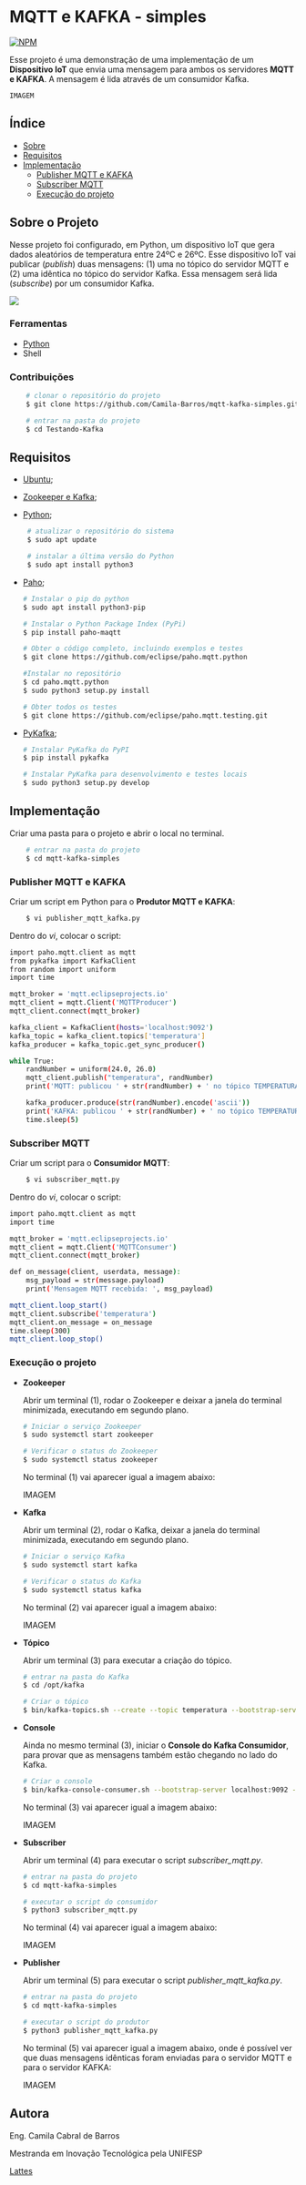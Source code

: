 # MQTT e KAFKA - simples

[![NPM](https://img.shields.io/npm/l/react)](https://github.com/Camila-Barros/mqtt-kafka-simples/blob/main/LICENSE)


Esse projeto é uma demonstração de uma implementação de um **Dispositivo IoT** que envia uma mensagem para ambos os servidores **MQTT e KAFKA**. A mensagem é lida através de um consumidor Kafka.

	IMAGEM



## Índice
- [Sobre](#sobre-o-projeto)
- [Requisitos](#requisitos)
- [Implementação](#implementação)
    - [Publisher MQTT e KAFKA](#publisher-mqtt-e-kafka)
    - [Subscriber MQTT](#subscriber-mqtt)
    - [Execução do projeto](#execução-o-projeto)

## Sobre o Projeto

Nesse projeto foi configurado, em Python, um dispositivo IoT que gera dados aleatórios de temperatura entre 24ºC e 26ºC. Esse dispositivo IoT vai publicar (*publish*) duas mensagens: (1) uma no tópico do servidor MQTT e (2) uma idêntica no tópico do servidor Kafka. Essa mensagem será lida (*subscribe*) por um consumidor Kafka.

<p float="center">
    <img src="./Option1.png">
</p>



### Ferramentas

- [Python](https://www.python.org/)
- Shell


### Contribuições

```bash
    # clonar o repositório do projeto
    $ git clone https://github.com/Camila-Barros/mqtt-kafka-simples.git
```

```bash
    # entrar na pasta do projeto
    $ cd Testando-Kafka
```




## Requisitos

- [Ubuntu](https://ubuntu.com/);

- [Zookeeper e Kafka](https://www.devopshint.com/how-to-install-apache-kafka-on-ubuntu-22-04-lts/);

- [Python](https://www.python.org/);

   ```bash
    # atualizar o repositório do sistema
    $ sudo apt update

    # instalar a última versão do Python
    $ sudo apt install python3
    ```

- [Paho](https://pypi.org/project/paho-mqtt/);

    ```bash
    # Instalar o pip do python
    $ sudo apt install python3-pip

    # Instalar o Python Package Index (PyPi)
    $ pip install paho-maqtt

    # Obter o código completo, incluindo exemplos e testes
    $ git clone https://github.com/eclipse/paho.mqtt.python

    #Instalar no repositório
    $ cd paho.mqtt.python
    $ sudo python3 setup.py install 

    # Obter todos os testes
    $ git clone https://github.com/eclipse/paho.mqtt.testing.git
    ```


- [PyKafka](https://pypi.org/project/pykafka/);

    ```bash
    # Instalar PyKafka do PyPI
    $ pip install pykafka

    # Instalar PyKafka para desenvolvimento e testes locais
    $ sudo python3 setup.py develop
    ```


## Implementação

Criar uma pasta para o projeto e abrir o local no terminal.

```bash
    # entrar na pasta do projeto
    $ cd mqtt-kafka-simples 
```



### Publisher MQTT e KAFKA

Criar um script em Python para o **Produtor MQTT e KAFKA**:

```bash
    $ vi publisher_mqtt_kafka.py
```

Dentro do *vi*, colocar o script:

```bash
import paho.mqtt.client as mqtt
from pykafka import KafkaClient
from random import uniform
import time

mqtt_broker = 'mqtt.eclipseprojects.io'
mqtt_client = mqtt.Client('MQTTProducer')
mqtt_client.connect(mqtt_broker)

kafka_client = KafkaClient(hosts='localhost:9092')
kafka_topic = kafka_client.topics['temperatura']
kafka_producer = kafka_topic.get_sync_producer()

while True:
    randNumber = uniform(24.0, 26.0)
    mqtt_client.publish("temperatura", randNumber)
    print('MQTT: publicou ' + str(randNumber) + ' no tópico TEMPERATURA')

    kafka_producer.produce(str(randNumber).encode('ascii'))
    print('KAFKA: publicou ' + str(randNumber) + ' no tópico TEMPERATURA')
    time.sleep(5)
```




### Subscriber MQTT

Criar um script para o **Consumidor MQTT**:

```bash
    $ vi subscriber_mqtt.py
```

Dentro do *vi*, colocar o script:

```bash
import paho.mqtt.client as mqtt
import time

mqtt_broker = 'mqtt.eclipseprojects.io'
mqtt_client = mqtt.Client('MQTTConsumer')
mqtt_client.connect(mqtt_broker)

def on_message(client, userdata, message):
    msg_payload = str(message.payload)
    print('Mensagem MQTT recebida: ', msg_payload)

mqtt_client.loop_start()
mqtt_client.subscribe('temperatura')
mqtt_client.on_message = on_message
time.sleep(300)
mqtt_client.loop_stop()
```


 

### Execução o projeto



- **Zookeeper**

    Abrir um terminal (1), rodar o Zookeeper e deixar a janela do terminal minimizada, executando em segundo plano.

    ```bash
    # Iniciar o serviço Zookeeper
    $ sudo systemctl start zookeeper

    # Verificar o status do Zookeeper
    $ sudo systemctl status zookeeper
    ```

    No terminal (1) vai aparecer igual a imagem abaixo:

	IMAGEM



- **Kafka**

    Abrir um terminal (2), rodar o Kafka, deixar a janela do terminal minimizada, executando em segundo plano.

    ```bash
    # Iniciar o serviço Kafka
    $ sudo systemctl start kafka

    # Verificar o status do Kafka
    $ sudo systemctl status kafka
    ```

    No terminal (2) vai aparecer igual a imagem abaixo:

	IMAGEM
    

- **Tópico**

    Abrir um terminal (3) para executar a criação do tópico. 

    ```bash
    # entrar na pasta do Kafka
    $ cd /opt/kafka

    # Criar o tópico
    $ bin/kafka-topics.sh --create --topic temperatura --bootstrap-server localhost:9092
    ```

- **Console**

    Ainda no mesmo terminal (3), iniciar o **Console do Kafka Consumidor**, para provar que as mensagens também estão chegando no lado do Kafka.

    ```bash
    # Criar o console
    $ bin/kafka-console-consumer.sh --bootstrap-server localhost:9092 --topic temperatura --from-beginning
    ```

    No terminal (3) vai aparecer igual a imagem abaixo:

	IMAGEM


- **Subscriber**

    Abrir um terminal (4) para executar o script *subscriber_mqtt.py*.

    ```bash
    # entrar na pasta do projeto
    $ cd mqtt-kafka-simples

    # executar o script do consumidor
    $ python3 subscriber_mqtt.py
    ``` 

    No terminal (4) vai aparecer igual a imagem abaixo:

	IMAGEM
	

- **Publisher**

    Abrir um terminal (5) para executar o script *publisher_mqtt_kafka.py*.

    ```bash
    # entrar na pasta do projeto
    $ cd mqtt-kafka-simples

    # executar o script do produtor
    $ python3 publisher_mqtt_kafka.py   
    ```
    No terminal (5) vai aparecer igual a imagem abaixo, onde é possível ver que duas mensagens idênticas foram enviadas para o servidor MQTT e para o servidor KAFKA:

	IMAGEM

## Autora

Eng. Camila Cabral de Barros

Mestranda em Inovação Tecnológica pela UNIFESP

[Lattes](http://lattes.cnpq.br/2066462797590469)

